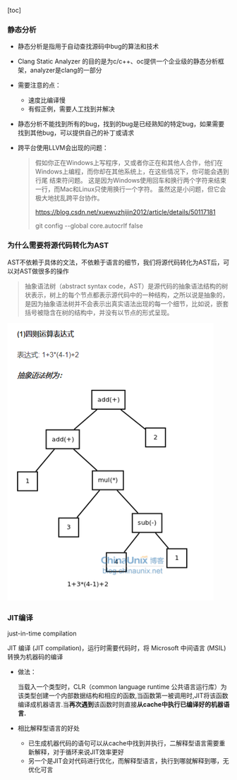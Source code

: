 [toc]



### 静态分析

- 静态分析是指用于自动查找源码中bug的算法和技术

- Clang Static Analyzer 的目的是为c/c++、oc提供一个企业级的静态分析框架，analyzer是clang的一部分

- 需要注意的点：

  - 速度比编译慢
  - 有假正例，需要人工找到并解决

- 静态分析不能找到所有的bug，找到的bug是已经熟知的特定bug，如果需要找到其他bug，可以提供自己的补丁或请求

- 跨平台使用LLVM会出现的问题：

  > 假如你正在Windows上写程序，又或者你正在和其他人合作，他们在Windows上编程，而你却在其他系统上，在这些情况下，你可能会遇到行尾 结束符问题。 这是因为Windows使用回车和换行两个字符来结束一行，而Mac和Linux只使用换行一个字符。 虽然这是小问题，但它会极大地扰乱跨平台协作。
  >
  > https://blog.csdn.net/xuewuzhijin2012/article/details/50117181
  >
  > git config --global core.autocrlf false

### 为什么需要将源代码转化为AST

AST不依赖于具体的文法，不依赖于语言的细节，我们将源代码转化为AST后，可以对AST做很多的操作

> 抽象语法树（abstract syntax code，AST）是源代码的抽象语法结构的树状表示，树上的每个节点都表示源代码中的一种结构，之所以说是抽象的，是因为抽象语法树并不会表示出真实语法出现的每一个细节，比如说，嵌套括号被隐含在树的结构中，并没有以节点的形式呈现。

![image-20200609185917719](ios代码静态分析.assets/image-20200609185917719.png)

### JIT编译

just-in-time compilation

JIT 编译 (JIT compilation)，运行时需要代码时，将 Microsoft 中间语言 (MSIL) 转换为机器码的编译

- 做法：

  当载入一个类型时，CLR（common language runtime 公共语言运行库）为该类型创建一个内部数据结构和相应的函数,当函数第一被调用时,JIT将该函数编译成机器语言.当**再次遇到**该函数时则直接**从cache中执行已编译好的机器语言.**

- 相比解释型语言的好处
  - 已生成机器代码的语句可以从cache中找到并执行，二解释型语言需要重新解释，对于循环来说JIT效率更好
  - 另一个是JIT会对代码进行优化，而解释型语言，执行到哪就解释到哪，无优化可言



